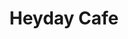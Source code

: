---
layout: post
title: Heyday Cafe
tags:
- web
thumb: /images/portfolio/hey-day-cafe.jpg
images: 
- /images/portfolio/hey-day-cafe.jpg
imgurl: http://heydaycafe.com
---